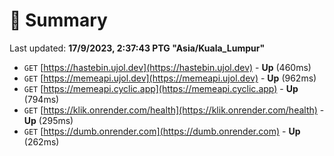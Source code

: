 # 📖 Summary
Last updated: **17/9/2023, 2:37:43 PTG "Asia/Kuala_Lumpur"**

- `GET` [https://hastebin.ujol.dev](https://hastebin.ujol.dev) - **Up** (460ms)
- `GET` [https://memeapi.ujol.dev](https://memeapi.ujol.dev) - **Up** (962ms)
- `GET` [https://memeapi.cyclic.app](https://memeapi.cyclic.app) - **Up** (794ms)
- `GET` [https://klik.onrender.com/health](https://klik.onrender.com/health) - **Up** (295ms)
- `GET` [https://dumb.onrender.com](https://dumb.onrender.com) - **Up** (262ms)

